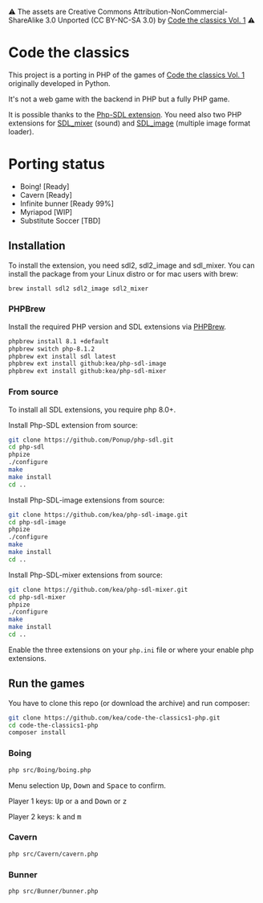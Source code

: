 :warning: The assets are Creative Commons Attribution-NonCommercial- ShareAlike 3.0 Unported (CC BY-NC-SA 3.0) by [Code the classics Vol. 1](https://wireframe.raspberrypi.org/books/code-the-classics1) :warning: 

# Code the classics

This project is a porting in PHP of the games of [Code the classics Vol. 1](https://wireframe.raspberrypi.org/books/code-the-classics1) originally developed in Python.

It's not a web game with the backend in PHP but a fully PHP game. 

It is possible thanks to the [Php-SDL extension](https://github.com/Ponup/php-sdl).
You need also two PHP extensions for [SDL_mixer](https://github.com/kea/php-sdl-mixer) (sound) and [SDL_image](https://github.com/kea/php-sdl-image) (multiple image format loader).

# Porting status

- Boing! [Ready]
- Cavern [Ready]
- Infinite bunner [Ready 99%]
- Myriapod [WIP]
- Substitute Soccer [TBD]
 
## Installation

To install the extension, you need sdl2, sdl2_image and sdl_mixer. You can install the package from your Linux distro or for mac users with brew:

```bash
brew install sdl2 sdl2_image sdl2_mixer
```

### PHPBrew

Install the required PHP version and SDL extensions via [PHPBrew](https://github.com/phpbrew/phpbrew).

```bash
phpbrew install 8.1 +default
phpbrew switch php-8.1.2
phpbrew ext install sdl latest
phpbrew ext install github:kea/php-sdl-image
phpbrew ext install github:kea/php-sdl-mixer
```

### From source

To install all SDL extensions, you require php 8.0+.

Install Php-SDL extension from source:
```bash
git clone https://github.com/Ponup/php-sdl.git
cd php-sdl
phpize
./configure
make
make install
cd ..
```

Install Php-SDL-image extensions from source:
```bash
git clone https://github.com/kea/php-sdl-image.git
cd php-sdl-image
phpize
./configure
make
make install
cd ..
```

Install Php-SDL-mixer extensions from source:
```bash
git clone https://github.com/kea/php-sdl-mixer.git
cd php-sdl-mixer
phpize
./configure
make
make install
cd ..
```

Enable the three extensions on your `php.ini` file or where your enable php extensions.

## Run the games

You have to clone this repo (or download the archive) and run composer:

```bash
git clone https://github.com/kea/code-the-classics1-php.git
cd code-the-classics1-php
composer install
```

### Boing
```bash
php src/Boing/boing.php
```

Menu selection <kbd>Up</kbd>, <kbd>Down</kbd> and <kbd>Space</kbd> to confirm.

Player 1 keys: <kbd>Up</kbd> or <kbd>a</kbd> and <kbd>Down</kbd> or <kbd>z</kbd>

Player 2 keys: <kbd>k</kbd> and <kbd>m</kbd>

### Cavern

```bash
php src/Cavern/cavern.php
```

### Bunner

```bash
php src/Bunner/bunner.php
```
